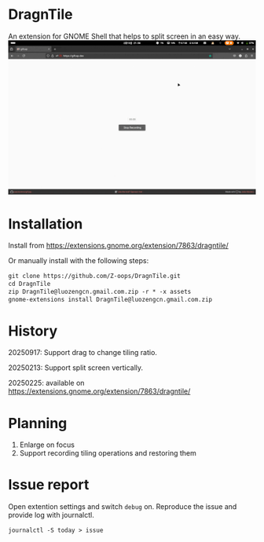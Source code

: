 # DragnTile
An extension for GNOME Shell that helps to split screen in an easy way.
![split screen](https://github.com/Z-oops/DragnTile/blob/main/assets/split-screen.gif)

# Installation
Install from https://extensions.gnome.org/extension/7863/dragntile/

Or manually install with the following steps:
```shell
git clone https://github.com/Z-oops/DragnTile.git
cd DragnTile
zip DragnTile@luozengcn.gmail.com.zip -r * -x assets
gnome-extensions install DragnTile@luozengcn.gmail.com.zip
```
# History
20250917: Support drag to change tiling ratio.

20250213: Support split screen vertically.

20250225: available on https://extensions.gnome.org/extension/7863/dragntile/ 

# Planning
1. Enlarge on focus
2. Support recording tiling operations and restoring them

# Issue report
Open extention settings and switch `debug` on. Reproduce the issue and provide log with journalctl.
```shell
journalctl -S today > issue
```
